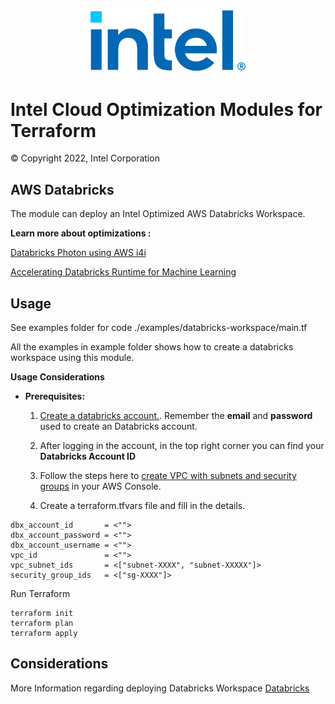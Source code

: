 <p align="center">
  <img src="https://github.com/intel/terraform-intel-aws-databricks/blob/main/images/logo-classicblue-800px.png?raw=true" alt="Intel Logo" width="250"/>
</p>

# Intel Cloud Optimization Modules for Terraform

© Copyright 2022, Intel Corporation

## AWS Databricks

The module can deploy an Intel Optimized AWS Databricks Workspace.

**Learn more about optimizations :**

[Databricks Photon using AWS i4i](https://www.databricks.com/blog/2022/09/13/faster-insights-databricks-photon-using-aws-i4i-instances-latest-intel-ice-lake)

[Accelerating Databricks Runtime for Machine Learning](https://techcommunity.microsoft.com/t5/ai-customer-engineering-team/accelerating-azure-databricks-runtime-for-machine-learning/ba-p/3524273)

## Usage

See examples folder for code ./examples/databricks-workspace/main.tf

All the examples in example folder shows how to create a databricks workspace using this module.

**Usage Considerations**

<p>

* **Prerequisites:**

  1.  [Create a databricks account.](https://www.databricks.com/try-databricks?itm_data=Homepage-HeroCTA-Trial#account). Remember the **email** and **password** used to create an Databricks account.

  2.  After logging in the account, in the top right corner you can find your **Databricks Account ID**

  3. Follow the steps here to [create VPC with subnets and security groups](https://docs.databricks.com/administration-guide/cloud-configurations/aws/customer-managed-vpc.html#create-a-vpc) in your AWS Console.

  4.  Create a terraform.tfvars file and fill in the details. 
```hcl
dbx_account_id       = <""> 
dbx_account_password = <"">
dbx_account_username = <"">
vpc_id               = <"">
vpc_subnet_ids       = <["subnet-XXXX", "subnet-XXXXX"]>
security_group_ids   = <["sg-XXXX"]>
```
Run Terraform

```hcl
terraform init  
terraform plan
terraform apply 
```
## Considerations
More Information regarding deploying Databricks Workspace [Databricks](https://registry.terraform.io/providers/databricks/databricks/latest/docs#authentication)